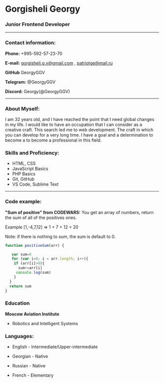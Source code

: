 # Gorgisheli Georgy 
### Junior Frontend Developer
***
### Contact information:
**Phone:** +995-592-57-23-70

**E-mail:** gorgisheli.g.v@gmail.com , patriotge@mail.ru

**GitHub**  GeorgyGGV

**Telegram:** @GeorgyGGV

**Discord:** Georgy(@GeorgyGGV)
***
### About Myself:

I am 32 years old, and I have reached the point that I need global changes in my life. I would like to have an occupation that I can consider as a creative craft. This search led me to web development. The craft in which you can develop for a very long time. I have a goal and a determination to become a to become a professional in this field.

### Skills and Proficiency:

+ HTML, CSS
+ JavaScript Basics
+ PHP Basics
+ Git, GitHub
+ VS Code, Sublime Text

***
### Code example: 

**"Sum of positive" from CODEWARS:** You get an array of numbers, return the sum of all of the positives ones.

Example [1,-4,7,12] => 1 + 7 + 12 = 20

Note: if there is nothing to sum, the sum is default to 0.
```javascript
function positiveSum(arr) {

   var sum=0  
   for (var i=0; i < arr.length; i++){  
    if (arr[i]>0){    
      sum+=arr[i]     
     console.log(sum)       
    }  
  }
  return sum
}
```
### Education

**Moscow Aviation Institute**

+ Robotics and Intelligent Systems

### Languages:

+ English - Intermediate/Upper-intermediate

+ Georgian - Native

+ Russian - Native

+ French - Elementary